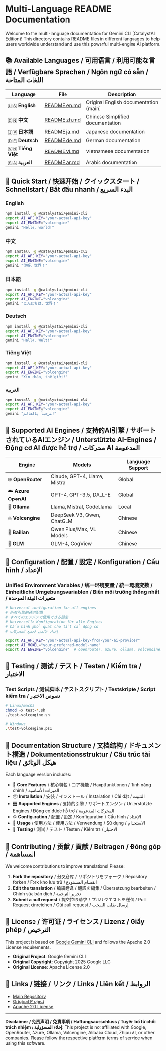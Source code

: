 # Multi-Language README Documentation

Welcome to the multi-language documentation for Gemini CLI (CatalystAI Edition)! This directory contains README files in different languages to help users worldwide understand and use this powerful multi-engine AI platform.

## 📚 Available Languages / 可用语言 / 利用可能な言語 / Verfügbare Sprachen / Ngôn ngữ có sẵn / اللغات المتاحة

| Language | File | Description |
|----------|------|-------------|
| 🇺🇸 **English** | [README.en.md](./README.en.md) | Original English documentation (main) |
| 🇨🇳 **中文** | [README.zh.md](./README.zh.md) | Chinese Simplified documentation |
| 🇯🇵 **日本語** | [README.ja.md](./README.ja.md) | Japanese documentation |
| 🇩🇪 **Deutsch** | [README.de.md](./README.de.md) | German documentation |
| 🇻🇳 **Tiếng Việt** | [README.vi.md](./README.vi.md) | Vietnamese documentation |
| 🇸🇦 **العربية** | [README.ar.md](./README.ar.md) | Arabic documentation |

## 🚀 Quick Start / 快速开始 / クイックスタート / Schnellstart / Bắt đầu nhanh / البدء السريع

### English
```bash
npm install -g @catalystai/gemini-cli
export AI_API_KEY="your-actual-api-key"
export AI_ENGINE="volcengine"
gemini "Hello, world!"
```

### 中文
```bash
npm install -g @catalystai/gemini-cli
export AI_API_KEY="your-actual-api-key"
export AI_ENGINE="volcengine"
gemini "你好，世界！"
```

### 日本語
```bash
npm install -g @catalystai/gemini-cli
export AI_API_KEY="your-actual-api-key"
export AI_ENGINE="volcengine"
gemini "こんにちは、世界！"
```

### Deutsch
```bash
npm install -g @catalystai/gemini-cli
export AI_API_KEY="your-actual-api-key"
export AI_ENGINE="volcengine"
gemini "Hallo, Welt!"
```

### Tiếng Việt
```bash
npm install -g @catalystai/gemini-cli
export AI_API_KEY="your-actual-api-key"
export AI_ENGINE="volcengine"
gemini "Xin chào, thế giới!"
```

### العربية
```bash
npm install -g @catalystai/gemini-cli
export AI_API_KEY="your-actual-api-key"
export AI_ENGINE="volcengine"
gemini "مرحباً بالعالم!"
```

## 🌟 Supported AI Engines / 支持的AI引擎 / サポートされているAIエンジン / Unterstützte AI-Engines / Động cơ AI được hỗ trợ / محركات AI المدعومة

| Engine | Models | Language Support |
|--------|--------|------------------|
| 🌐 **OpenRouter** | Claude, GPT-4, Llama, Mistral | Global |
| ☁️ **Azure OpenAI** | GPT-4, GPT-3.5, DALL-E | Global |
| 🦙 **Ollama** | Llama, Mistral, CodeLlama | Local |
| 🔥 **Volcengine** | DeepSeek V3, Qwen, ChatGLM | Chinese |
| 🌊 **Bailian** | Qwen Plus/Max, VL Models | Chinese |
| 🧠 **GLM** | GLM-4, CogView | Chinese |

## 🔧 Configuration / 配置 / 設定 / Konfiguration / Cấu hình / الإعداد

### Unified Environment Variables / 统一环境变量 / 統一環境変数 / Einheitliche Umgebungsvariablen / Biến môi trường thống nhất / متغيرات البيئة الموحدة

```bash
# Universal configuration for all engines
# 所有引擎的通用配置
# すべてのエンジンで使用できる設定
# Universelle Konfiguration für alle Engines
# Cấu hình phổ quát cho tất cả động cơ
# إعداد عالمي لجميع المحركات

export AI_API_KEY="your-actual-api-key-from-your-ai-provider"
export AI_MODEL="your-preferred-model-name"
export AI_ENGINE="volcengine"  # openrouter, azure, ollama, volcengine, bailian, glm
```

## 🧪 Testing / 测试 / テスト / Testen / Kiểm tra / الاختبار

### Test Scripts / 测试脚本 / テストスクリプト / Testskripte / Script kiểm tra / نصوص الاختبار

```bash
# Linux/macOS
chmod +x test-*.sh
./test-volcengine.sh

# Windows
.\test-volcengine.ps1
```

## 📖 Documentation Structure / 文档结构 / ドキュメント構造 / Dokumentationsstruktur / Cấu trúc tài liệu / هيكل الوثائق

Each language version includes:

- 🌟 **Core Features** / 核心特性 / コア機能 / Hauptfunktionen / Tính năng chính / الميزات الأساسية
- 📦 **Installation** / 安装 / インストール / Installation / Cài đặt / التثبيت
- 🎛️ **Supported Engines** / 支持的引擎 / サポートエンジン / Unterstützte Engines / Động cơ được hỗ trợ / المحركات المدعومة
- ⚙️ **Configuration** / 配置 / 設定 / Konfiguration / Cấu hình / الإعداد
- 🚀 **Usage** / 使用方法 / 使用方法 / Verwendung / Sử dụng / الاستخدام
- 🧪 **Testing** / 测试 / テスト / Testen / Kiểm tra / الاختبار

## 🤝 Contributing / 贡献 / 貢献 / Beitragen / Đóng góp / المساهمة

We welcome contributions to improve translations! Please:

1. **Fork the repository** / 分叉仓库 / リポジトリをフォーク / Repository forken / Fork kho lưu trữ / انقسام المستودع
2. **Edit the translation** / 编辑翻译 / 翻訳を編集 / Übersetzung bearbeiten / Chỉnh sửa bản dịch / تحرير الترجمة
3. **Submit a pull request** / 提交拉取请求 / プルリクエストを送信 / Pull Request einreichen / Gửi pull request / إرسال طلب السحب

## 📝 License / 许可证 / ライセンス / Lizenz / Giấy phép / الترخيص

This project is based on [Google Gemini CLI](https://github.com/google-gemini/gemini-cli) and follows the Apache 2.0 License requirements.

- **Original Project**: Google Gemini CLI
- **Original Copyright**: Copyright 2025 Google LLC
- **Original License**: Apache License 2.0

## 🔗 Links / 链接 / リンク / Links / Liên kết / الروابط

- [Main Repository](https://github.com/chameleon-nexus/gemini-cli)
- [Original Project](https://github.com/google-gemini/gemini-cli)
- [Apache 2.0 License](https://www.apache.org/licenses/LICENSE-2.0)

---

**Disclaimer / 免责声明 / 免責事項 / Haftungsausschluss / Tuyên bố từ chối trách nhiệm / إخلاء المسؤولية**: This project is not affiliated with Google, OpenRouter, Azure, Ollama, Volcengine, Alibaba Cloud, Zhipu AI, or other companies. Please follow the respective platform terms of service when using this software.
